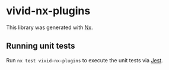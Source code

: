 # vivid-nx-plugins

This library was generated with [Nx](https://nx.dev).

## Running unit tests

Run `nx test vivid-nx-plugins` to execute the unit tests via [Jest](https://jestjs.io).

